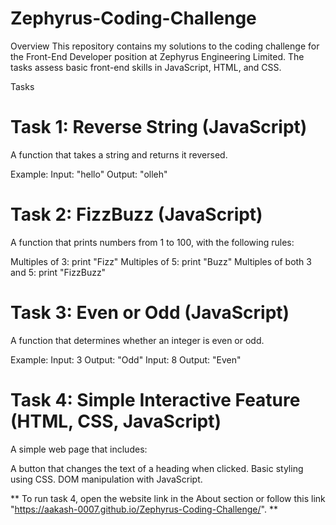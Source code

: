 # Zephyrus-Coding-Challenge

Overview
This repository contains my solutions to the coding challenge for the Front-End Developer position at Zephyrus Engineering Limited. The tasks assess basic front-end skills in JavaScript, HTML, and CSS.

Tasks

# Task 1: Reverse String (JavaScript)
A function that takes a string and returns it reversed.

Example:
Input: "hello"
Output: "olleh"


# Task 2: FizzBuzz (JavaScript)
A function that prints numbers from 1 to 100, with the following rules:

Multiples of 3: print "Fizz"
Multiples of 5: print "Buzz"
Multiples of both 3 and 5: print "FizzBuzz"

# Task 3: Even or Odd (JavaScript)
A function that determines whether an integer is even or odd.

Example:
Input: 3
Output: "Odd"
Input: 8
Output: "Even"

# Task 4: Simple Interactive Feature (HTML, CSS, JavaScript)
A simple web page that includes:

A button that changes the text of a heading when clicked.
Basic styling using CSS.
DOM manipulation with JavaScript.

** To run task 4, open the website link in the About section or follow this link "https://aakash-0007.github.io/Zephyrus-Coding-Challenge/". **
